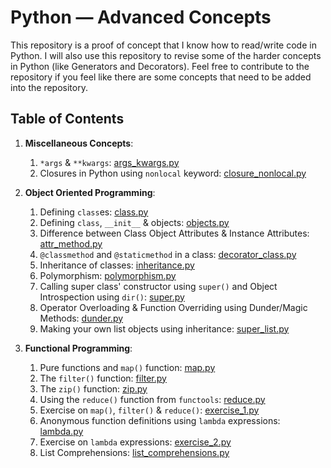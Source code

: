 # Python &mdash; Advanced Concepts

This repository is a proof of concept that I know how to read/write code in Python. I will also use this repository to revise some of the harder concepts in Python (like Generators and Decorators). Feel free to contribute to the repository if you feel like there are some concepts that need to be added into the repository.

## Table of Contents

1. **Miscellaneous Concepts**:
   1. `*args` & `**kwargs`: [args_kwargs.py](./misc/args_kwargs.py)
   2. Closures in Python using `nonlocal` keyword: [closure_nonlocal.py](./misc/closure_nonlocal.py)

2. **Object Oriented Programming**:
   1. Defining `class`es: [class.py](./oop/class.py)
   2. Defining `class`, `__init__` & objects: [objects.py](./oop/objects.py)
   3. Difference between Class Object Attributes & Instance Attributes: [attr_method.py](./oop/attr_method.py)
   4. `@classmethod` and `@staticmethod` in a class: [decorator_class.py](./oop/decorator_class.py)
   5. Inheritance of classes: [inheritance.py](./oop/inheritance.py)
   6. Polymorphism: [polymorphism.py](./oop/polymorphism.py)
   7. Calling super class' constructor using `super()` and Object Introspection using `dir()`: [super.py](./oop/super.py)
   8. Operator Overloading & Function Overriding using Dunder/Magic Methods: [dunder.py](./oop/dunder.py)
   9. Making your own list objects using inheritance: [super_list.py](./oop/super_list.py)

3. **Functional Programming**:
   1. Pure functions and `map()` function: [map.py](./functional-programming/map.py)
   2. The `filter()` function: [filter.py](./functional-programming/filter.py)
   3. The `zip()` function: [zip.py](./functional-programming/zip.py)
   4. Using the `reduce()` function from `functools`: [reduce.py](functional-programming/reduce.py)
   5. Exercise on `map()`, `filter()` & `reduce()`: [exercise_1.py](./functional-programming/exercise_1.py)
   6. Anonymous function definitions using `lambda` expressions: [lambda.py](./functional-programming/lambda.py)
   7. Exercise on `lambda` expressions: [exercise_2.py](./functional-programming/lambda.py)
   8. List Comprehensions: [list_comprehensions.py](./functional-programming/list_comprehensions.py)